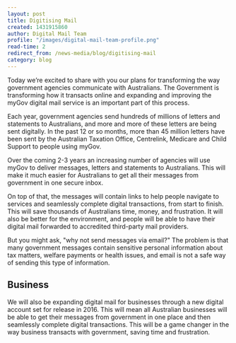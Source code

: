 ```yaml
---
layout: post
title: Digitising Mail
created: 1431915860
author: Digital Mail Team
profile: "/images/digital-mail-team-profile.png"
read-time: 2
redirect_from: /news-media/blog/digitising-mail
category: blog
---
```

Today we’re excited to share with you our plans for transforming the way government agencies communicate with Australians. The Government is transforming how it transacts online and expanding and improving the myGov digital mail service is an important part of this process.

Each year, government agencies send hundreds of millions of letters and statements to Australians, and more and more of these letters are being sent digitally. In the past 12 or so months, more than 45 million letters have been sent by the Australian Taxation Office, Centrelink, Medicare and Child Support to people using myGov.

Over the coming 2-3 years an increasing number of agencies will use myGov to deliver messages, letters and statements to Australians. This will make it much easier for Australians to get all their messages from government in one secure inbox.

On top of that, the messages will contain links to help people navigate to services and seamlessly complete digital transactions, from start to finish. This will save thousands of Australians time, money, and frustration. It will also be better for the environment, and people will be able to have their digital mail forwarded to accredited third-party mail providers.

But you might ask, "why not send messages via email?" The problem is that many government messages contain sensitive personal information about tax matters, welfare payments or health issues, and email is not a safe way of sending this type of information.

## Business

We will also be expanding digital mail for businesses through a new digital account set for release in 2016. This will mean all Australian businesses will be able to get their messages from government in one place and then seamlessly complete digital transactions. This will be a game changer in the way business transacts with government, saving time and frustration.
